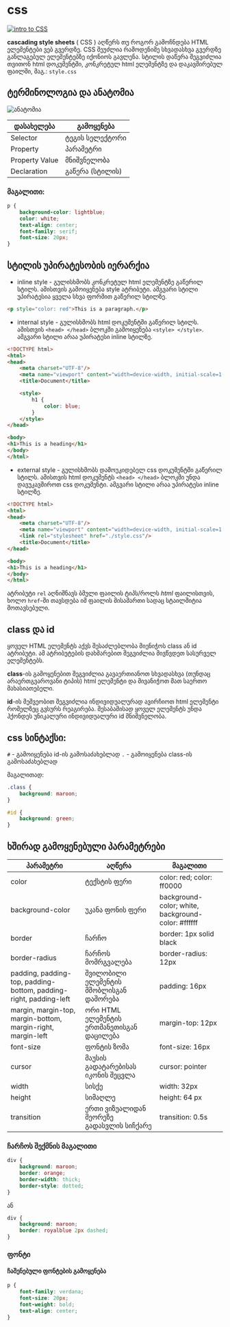 # css

[![intro to CSS](https://res.cloudinary.com/marcomontalbano/image/upload/v1616768772/video_to_markdown/images/google-drive--1iJQL4D6oVdF443WuhzFwl--4H1__1bvK-c05b58ac6eb4c4700831b2b3070cd403.jpg)](https://drive.google.com/file/d/1iJQL4D6oVdF443WuhzFwl--4H1__1bvK/view?usp=sharing "intro to CSS")

**cascading style sheets** ( CSS ) აღწერს თუ როგორ გამოჩნდება HTML ელემენტები ვებ გვერდზე.
CSS შეუძლია რამოდენიმე სხვადასხვა გვერდზე განლაგებულ ელემენტებზე იქონიოს გავლენა. სტილის დაწერა შეგვიძლია თვითონ html
დოკუმენტში, კონკრეტულ html ელემენტზე და დაკავშირებულ ფაილში, მაგ.: `style.css`

## ტერმინოლოგია და ანატომია

![ანატომია](https://mdn.mozillademos.org/files/9461/css-declaration-small.png)

 დასახელება     | გამოყენება      
----------------|-----------------
 Selector       | ტეგის სელექტორი 
 Property       | პარამეტრი       
 Property Value | მნიშვნელობა     
 Declaration    | გაწერა (სტილის) 

### მაგალითი:

```css
p {
    background-color: lightblue;
    color: white;
    text-align: center;
    font-family: serif;
    font-size: 20px;
}
```

## სტილის უპირატესობის იერარქია

- inline style - გულისხმობს კონკრეტულ html ელემენტზე გაწერილ სტილს. ამისთვის გამოიყენება style ატრიბუტი. ამგვარი სტილი
  უპირატესია ყველა სხვა ფორმით გაწერილ სტილზე.

```html
<p style="color: red">This is a paragraph.</p>
```

- internal style - გულისხმობს html დოკუმენტში გაწერილ სტილს. ამისთვის `<head> </head>` ბლოკში
  გამოიყენება `<style> </style>`. ამგვარი სტილი არაა უპირატესი inline სტილზე.

```html
<!DOCTYPE html>
<html>
<head>
    <meta charset="UTF-8"/>
    <meta name="viewport" content="width=device-width, initial-scale=1.0"/>
    <title>Document</title>

    <style>
        h1 {
            color: blue;
        }
    </style>
</head>

<body>
<h1>This is a heading</h1>
</body>
</html>
```

- external style - გულისხმობს დამოუკიდებელ css დოკუმენტში გაწერილ სტილს. ამისთვის html დოკუმენტს `<head> </head>` ბლოკში
  უნდა დავუკავშიროთ css დოკუმენტი. ამგვარი სტილი არაა უპირატესი inline სტილზე.

```html
<!DOCTYPE html>
<html>
<head>
    <meta charset="UTF-8"/>
    <meta name="viewport" content="width=device-width, initial-scale=1.0"/>
    <link rel="stylesheet" href="./style.css"/>
    <title>Document</title>
</head>

<body>
<h1>This is a heading</h1>
</body>
</html>
```

ატრიბუტი `rel` აღნიშნავს ბმული ფაილის ტიპს/როლს _html_ ფაილისთვის, ხოლო
`href`-ში თავსდება იმ ფაილის მისამართი სადაც სტაილშიტია მოთავსებული.

## class და id

ყოველ HTML ელემენტს აქვს შესაძლებლობა მიენიჭოს class ან id ატრიბუტი. ამ ატრიბუტების დახმარებით შეგვიძლია მივწვდეთ
სასურველ ელემენტებს.

**class**-ის გამოყენებით შეგვიძლია გავაერთიანოთ სხვადასხვა (თუნდაც არაერთგვაროვანი ტიპის) html
ელემენტი და მივანიჭოთ მათ საერთო მახასიათებელი.

**id**-ის მეშვეობით შეგვიძლია ინდივიდუალურად ავირჩიოთ html ელემენტი რომელზეც გვსურს რეაგირება.
შესაბამისად ყოველ ელემენტს უნდა ჰქონდეს უნიკალური ინდივიდუალური id მნიშვნელობა.

## css სინტაქსი:

`#` - გამოიყენება id-ის გამოსაძახებლად
`.` - გამოიყენება class-ის გამოსაძახებლად

მაგალითად:

```css
.class {
    background: maroon;
}

#id {
    background: green;
}
```

## ხშირად გამოყენებული პარამეტრები

| პარამეტრი                                                         | აღწერა                                    | მაგალითი                                           |
|-------------------------------------------------------------------|-------------------------------------------|----------------------------------------------------|
| color                                                             | ტექსტის ფერი                              | color: red; color: ff0000                          |
| background-color                                                  | უკანა ფონის ფერი                          | background-color; white, background-color: #ffffff |
| border                                                            | ჩარჩო                                     | border: 1px solid black                            |                          
| border-radius                                                     | ჩარჩოს მომრგვალება                        | border-radius: 12px                                |
| padding, padding-top, padding-bottom, padding-right, padding-left | შვილობილი ელემენტის მშობლისგან დაშორება   | padding: 16px                                      |
| margin, margin-top, margin-bottom, margin-right, margin-left      | ორი HTML ელემენტის ერთმანეთისგან დაცილება | margin-top: 12px                                   |
| font-size                                                         | ფონტის ზომა                               | font-size: 16px                                    |
| cursor                                                            | მაუსის გადატარებისას იკონის შეცვლა        | cursor: pointer                                    |
| width                                                             | სისქე                                     | width: 32px                                        |
| height                                                            | სიმაღლე                                   | height: 64 px                                      |
| transition                                                        | ერთი ვიზუალიდან მეორეზე გადასვლის სიჩქარე | transition: 0.5s                                   |

### ჩარჩოს შექმნის მაგალითი

```css
div {
    background: maroon;
    border: orange;
    border-width: thick;
    border-style: dotted;
}
```

ან

```css
div {
    background: maroon;
    border: royalblue 2px dashed;
}
```

### ფონტი

#### ჩაშენებული ფონტების გამოყენება

```css
p {
    font-family: verdana;
    font-size: 20px;
    font-weight: bold;
    text-align: center;
}
```